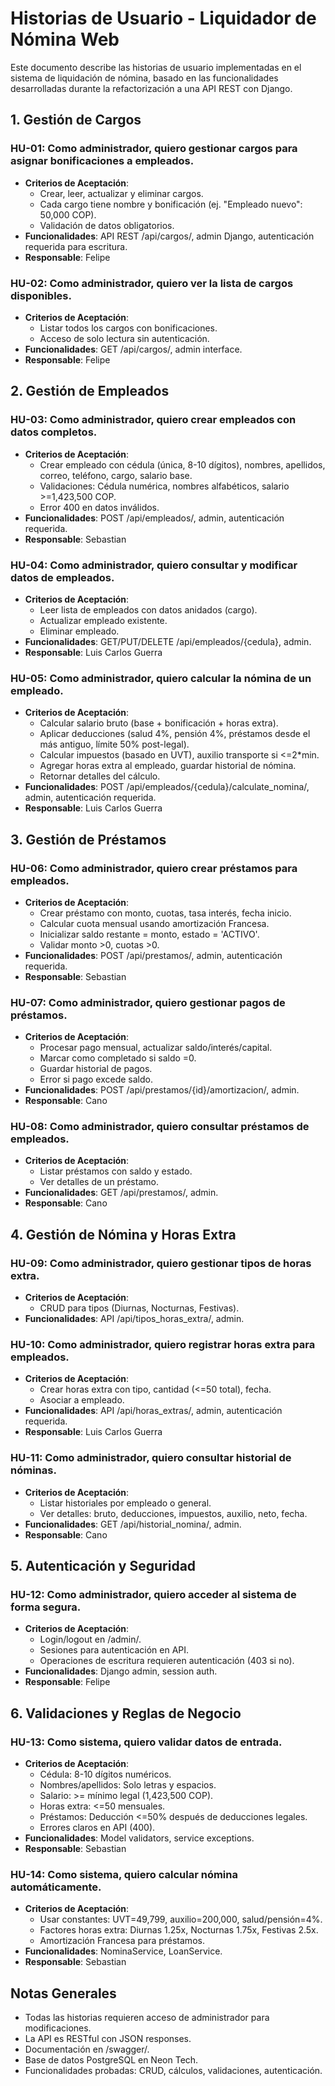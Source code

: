 # Historias de Usuario - Liquidador de Nómina Web

Este documento describe las historias de usuario implementadas en el sistema de liquidación de nómina, basado en las funcionalidades desarrolladas durante la refactorización a una API REST con Django.

## 1. Gestión de Cargos

### HU-01: Como administrador, quiero gestionar cargos para asignar bonificaciones a empleados.
- **Criterios de Aceptación**:
  - Crear, leer, actualizar y eliminar cargos.
  - Cada cargo tiene nombre y bonificación (ej. "Empleado nuevo": 50,000 COP).
  - Validación de datos obligatorios.
- **Funcionalidades**: API REST /api/cargos/, admin Django, autenticación requerida para escritura.
- **Responsable**: Felipe

### HU-02: Como administrador, quiero ver la lista de cargos disponibles.
- **Criterios de Aceptación**:
  - Listar todos los cargos con bonificaciones.
  - Acceso de solo lectura sin autenticación.
- **Funcionalidades**: GET /api/cargos/, admin interface.
- **Responsable**: Felipe

## 2. Gestión de Empleados

### HU-03: Como administrador, quiero crear empleados con datos completos.
- **Criterios de Aceptación**:
  - Crear empleado con cédula (única, 8-10 dígitos), nombres, apellidos, correo, teléfono, cargo, salario base.
  - Validaciones: Cédula numérica, nombres alfabéticos, salario >=1,423,500 COP.
  - Error 400 en datos inválidos.
- **Funcionalidades**: POST /api/empleados/, admin, autenticación requerida.
- **Responsable**: Sebastian

### HU-04: Como administrador, quiero consultar y modificar datos de empleados.
- **Criterios de Aceptación**:
  - Leer lista de empleados con datos anidados (cargo).
  - Actualizar empleado existente.
  - Eliminar empleado.
- **Funcionalidades**: GET/PUT/DELETE /api/empleados/{cedula}, admin.
- **Responsable**: Luis Carlos Guerra

### HU-05: Como administrador, quiero calcular la nómina de un empleado.
- **Criterios de Aceptación**:
  - Calcular salario bruto (base + bonificación + horas extra).
  - Aplicar deducciones (salud 4%, pensión 4%, préstamos desde el más antiguo, límite 50% post-legal).
  - Calcular impuestos (basado en UVT), auxilio transporte si <=2*min.
  - Agregar horas extra al empleado, guardar historial de nómina.
  - Retornar detalles del cálculo.
- **Funcionalidades**: POST /api/empleados/{cedula}/calculate_nomina/, admin, autenticación requerida.
- **Responsable**: Luis Carlos Guerra

## 3. Gestión de Préstamos

### HU-06: Como administrador, quiero crear préstamos para empleados.
- **Criterios de Aceptación**:
  - Crear préstamo con monto, cuotas, tasa interés, fecha inicio.
  - Calcular cuota mensual usando amortización Francesa.
  - Inicializar saldo restante = monto, estado = 'ACTIVO'.
  - Validar monto >0, cuotas >0.
- **Funcionalidades**: POST /api/prestamos/, admin, autenticación requerida.
- **Responsable**: Sebastian

### HU-07: Como administrador, quiero gestionar pagos de préstamos.
- **Criterios de Aceptación**:
  - Procesar pago mensual, actualizar saldo/interés/capital.
  - Marcar como completado si saldo =0.
  - Guardar historial de pagos.
  - Error si pago excede saldo.
- **Funcionalidades**: POST /api/prestamos/{id}/amortizacion/, admin.
- **Responsable**: Cano

### HU-08: Como administrador, quiero consultar préstamos de empleados.
- **Criterios de Aceptación**:
  - Listar préstamos con saldo y estado.
  - Ver detalles de un préstamo.
- **Funcionalidades**: GET /api/prestamos/, admin.
- **Responsable**: Cano

## 4. Gestión de Nómina y Horas Extra

### HU-09: Como administrador, quiero gestionar tipos de horas extra.
- **Criterios de Aceptación**:
  - CRUD para tipos (Diurnas, Nocturnas, Festivas).
- **Funcionalidades**: API /api/tipos_horas_extra/, admin.

### HU-10: Como administrador, quiero registrar horas extra para empleados.
- **Criterios de Aceptación**:
  - Crear horas extra con tipo, cantidad (<=50 total), fecha.
  - Asociar a empleado.
- **Funcionalidades**: API /api/horas_extras/, admin, autenticación requerida.
- **Responsable**: Luis Carlos Guerra

### HU-11: Como administrador, quiero consultar historial de nóminas.
- **Criterios de Aceptación**:
  - Listar historiales por empleado o general.
  - Ver detalles: bruto, deducciones, impuestos, auxilio, neto, fecha.
- **Funcionalidades**: GET /api/historial_nomina/, admin.
- **Responsable**: Cano

## 5. Autenticación y Seguridad

### HU-12: Como administrador, quiero acceder al sistema de forma segura.
- **Criterios de Aceptación**:
  - Login/logout en /admin/.
  - Sesiones para autenticación en API.
  - Operaciones de escritura requieren autenticación (403 si no).
- **Funcionalidades**: Django admin, session auth.
- **Responsable**: Felipe

## 6. Validaciones y Reglas de Negocio

### HU-13: Como sistema, quiero validar datos de entrada.
- **Criterios de Aceptación**:
  - Cédula: 8-10 dígitos numéricos.
  - Nombres/apellidos: Solo letras y espacios.
  - Salario: >= mínimo legal (1,423,500 COP).
  - Horas extra: <=50 mensuales.
  - Préstamos: Deducción <=50% después de deducciones legales.
  - Errores claros en API (400).
- **Funcionalidades**: Model validators, service exceptions.
- **Responsable**: Sebastian

### HU-14: Como sistema, quiero calcular nómina automáticamente.
- **Criterios de Aceptación**:
  - Usar constantes: UVT=49,799, auxilio=200,000, salud/pensión=4%.
  - Factores horas extra: Diurnas 1.25x, Nocturnas 1.75x, Festivas 2.5x.
  - Amortización Francesa para préstamos.
- **Funcionalidades**: NominaService, LoanService.
- **Responsable**: Sebastian

## Notas Generales
- Todas las historias requieren acceso de administrador para modificaciones.
- La API es RESTful con JSON responses.
- Documentación en /swagger/.
- Base de datos PostgreSQL en Neon Tech.
- Funcionalidades probadas: CRUD, cálculos, validaciones, autenticación.
